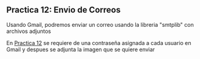 ## Practica 12: Envio de Correos

Usando Gmail, podremos enviar un correo usando la libreria "smtplib" con archivos adjuntos

En [Practica 12](./practica12.py) se requiere de una contraseña asignada a cada usuario en Gmail y despues se adjunta la imagen que se quiere enviar


